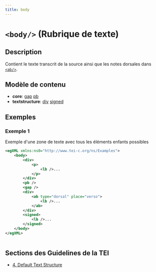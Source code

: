 ```yaml
---
title: body
---
```




# `<body/>` (Rubrique de texte)

## Description

Contient le texte transcrit de la source ainsi que les notes dorsales dans [`<ab/>`](ab.md).

## Modèle de contenu

- **core**: [gap](gap.md) [pb](pb.md)
- **textstructure**: [div](div.md) [signed](signed.md)

## Exemples

### Exemple 1

Exemple d'une zone de texte avec tous les éléments enfants possibles

```xml
<egXML xmlns:ns0="http://www.tei-c.org/ns/Examples">
    <body>
        <div>
            <p>
                <lb />...
            </p>
        </div>
        <pb />
        <gap />
        <div>
            <ab type="dorsal" place="verso">
                <lb />...
            </ab>
        </div>
        <signed>
            <lb />...
        </signed>
    </body>
</egXML>
               
```

## Sections des Guidelines de la TEI

- [4. Default Text Structure](https://www.tei-c.org/release/doc/tei-p5-doc/en/html/DS.html#DS)